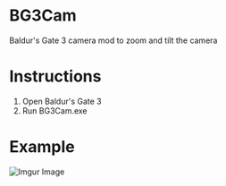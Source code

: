 # BG3Cam
 Baldur's Gate 3 camera mod to zoom and tilt the camera
# Instructions
1. Open Baldur's Gate 3
2. Run BG3Cam.exe
# Example
![Imgur Image](https://i.imgur.com/xYeOW91.png)

